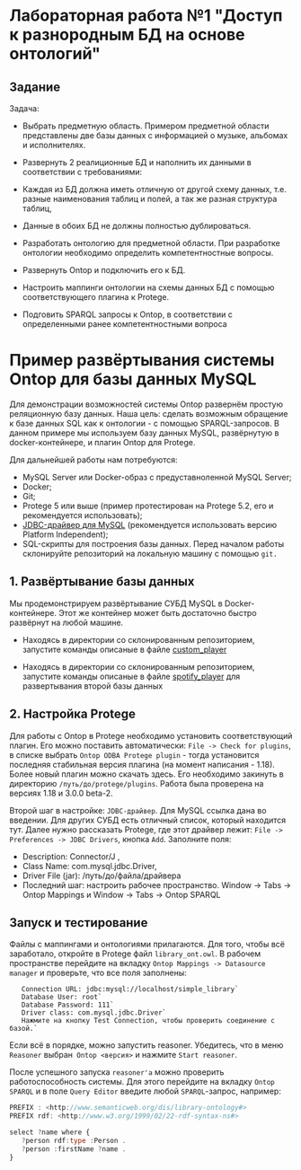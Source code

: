 
# Лабораторная работа №1 "Доступ к разнородным БД на основе онтологий"
## Задание
Задача:

- Выбрать предметную область. Примером предметной области представлены две базы данных  с информацией о музыке, альбомах и исполнителях.

- Развернуть 2 реалиционные БД и наполнить их данными в соответствии с требованиями:

- Каждая из БД должна иметь отличную от другой схему данных, т.е. разные наименования таблиц и полей, а так же разная структура таблиц,
- Данные в обоих БД не должны полностью дублироваться.
- Разработать онтологию для предметной области. При разработке онтологии необходимо определить компетентностные вопросы.

- Развернуть Ontop и подключить его к БД.

- Настроить маппинги онтологии на схемы данных БД с помощью соответствующего плагина к Protege.
- Подговить SPARQL запросы к Ontop, в соответствии с определенными ранее компетентностными вопроса

# Пример развёртывания системы Ontop для базы данных MySQL
Для демонстрации возможностей системы Ontop развернём простую реляционную базу данных. Наша цель: сделать возможным обращение к базе данных SQL как к онтологии - с помощью SPARQL-запросов. В данном примере мы используем базу данных MySQL, развёрнутую в docker-контейнере, и плагин Ontop для Protege.

Для дальнейшей работы нам потребуются:

- MySQL Server или Docker-образ с предуставноленной MySQL Server;
- Docker;
- Git;
- Protege 5 или выше (пример протестирован на Protege 5.2, его и рекомендуется использовать);
- [JDBC-драйвер для MySQL](https://dev.mysql.com/downloads/connector/j/) (рекомендуется использовать версию Platform Independent);
- SQL-скрипты для построения базы данных.
Перед началом работы склонируйте репозиторий на локальную машину с помощью `git.`

## 1. Развёртывание базы данных
Мы продемонстрируем развёртывание СУБД MySQL в Docker-контейнере. Этот же контейнер может быть достаточно быстро развёрнут на любой машине. 
- Находясь в директории со склонированным репозиторием, запустите команды описаные в файле [custom_player](https://github.com/akparaliev/courseIntegration/tree/master/custom_player/README.md)

- Находясь в директории со склонированным репозиторием, запустите команды описаные в файле [spotify_player](https://github.com/akparaliev/courseIntegration/tree/master/spotify_player/README.md) для развертывания второй базы данных

## 2. Настройка Protege
Для работы с Ontop в Protege необходимо установить соответствующий плагин. Его можно поставить автоматически: `File -> Check for plugins`, в списке выбрать `Ontop ODBA Protege plugin` - тогда установится последняя стабильная версия плагина (на момент написания - 1.18). Более новый плагин можно скачать здесь. Его необходимо закинуть в директорию `/путь/до/protege/plugins`. Работа была проверена на версиях 1.18 и 3.0.0 beta-2.

Второй шаг в настройке: `JDBC-драйвер`. Для MySQL ссылка дана во введении. Для других СУБД есть отличный список, который находится тут. Далее нужно рассказать Protege, где этот драйвер лежит: `File -> Preferences -> JDBC Drivers`, кнопка `Add`. Заполните поля:

- Description: Connector/J ,
- Class Name: com.mysql.jdbc.Driver,
- Driver File (jar): /путь/до/файла/драйвера
- Последний шаг: настроить рабочее пространство. Window -> Tabs -> Ontop Mappings и Window -> Tabs -> Ontop SPARQL

## Запуск и тестирование
Файлы с маппингами и онтологиями прилагаются. Для того, чтобы всё заработало, откройте в Protege файл `library_ont.owl`. В рабочем пространстве перейдите на вкладку `Ontop Mappings -> Datasource manager` и проверьте, что все поля заполнены:
```
   Connection URL: jdbc:mysql://localhost/simple_library`
   Database User: root`
   Database Password: 111`
   Driver class: com.mysql.jdbc.Driver`
   Нажмите на кнопку Test Connection, чтобы проверить соединение с базой.`
```
Если всё в порядке, можно запустить reasoner. Убедитесь, что в меню `Reasoner` выбран` Ontop <версия>` и нажмите `Start reasoner`.

После успешного запуска `reasoner'а` можно проверить работоспособность системы. Для этого перейдите на вкладку `Ontop SPARQL` и в поле `Query Editor` введите любой `SPARQL`-запрос, например:

```javascript
PREFIX : <http://www.semanticweb.org/dis/library-ontology#>
PREFIX rdf: <http://www.w3.org/1999/02/22-rdf-syntax-ns#>

select ?name where { 
   ?person rdf:type :Person .
   ?person :firstName ?name .
}
```


